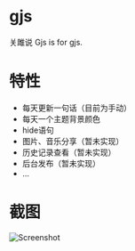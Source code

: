 # gjs
关雎说
Gjs is for gjs.

# 特性
* 每天更新一句话（目前为手动）
* 每天一个主题背景颜色
* hide语句
* 图片、音乐分享（暂未实现）
* 历史记录查看（暂未实现）
* 后台发布（暂未实现）
* ...

# 截图
![Screenshot](http://ostfcwjy3.bkt.clouddn.com/17-10-10/41204029.jpg)
